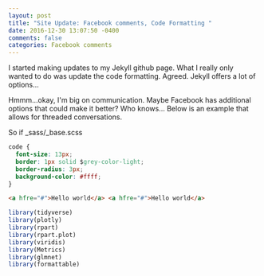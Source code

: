 ```yaml
---
layout: post
title: "Site Update: Facebook comments, Code Formatting "
date: 2016-12-30 13:07:50 -0400
comments: false
categories: Facebook comments
---
```


I started making updates to my Jekyll github page. What I really
only wanted to do was update the code formatting. Agreed. Jekyll
offers a lot of options...

Hmmm...okay, I'm big on communication. Maybe Facebook has additional
options that could make it better? Who knows... Below is an example
that allows for threaded conversations.

So if \_sass/\_base.scss

```css
code {
  font-size: 13px;
  border: 1px solid $grey-color-light;
  border-radius: 3px;
  background-color: #ffff;
}
```

```html
<a hfre="#">Hello world</a> <a hfre="#">Hello world</a>
```

```R
library(tidyverse)
library(plotly)
library(rpart)
library(rpart.plot)
library(viridis)
library(Metrics)
library(glmnet)
library(formattable)

```
